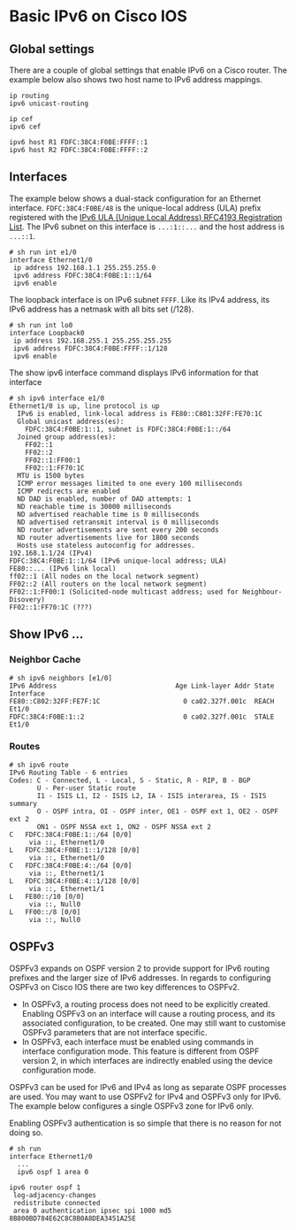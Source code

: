 # Basic IPv6 on Cisco IOS

## Global settings

There are a couple of global settings that enable IPv6 on a Cisco router. The example below also shows two host name to IPv6 address mappings.

```
ip routing
ipv6 unicast-routing

ip cef
ipv6 cef

ipv6 host R1 FDFC:38C4:F0BE:FFFF::1
ipv6 host R2 FDFC:38C4:F0BE:FFFF::2
```

## Interfaces

The example below shows a dual-stack configuration for an Ethernet interface. 
`FDFC:38C4:F0BE/48` is the unique-local address (ULA) prefix registered with 
the [IPv6 ULA (Unique Local Address) RFC4193 Registration List](https://www.sixxs.net/tools/grh/ula/list/).
The IPv6 subnet on this interface is `...:1::...` and the host address is `...::1`.

```
# sh run int e1/0
interface Ethernet1/0
 ip address 192.168.1.1 255.255.255.0
 ipv6 address FDFC:38C4:F0BE:1::1/64
 ipv6 enable
```

The loopback interface is on IPv6 subnet `FFFF`. Like its IPv4 address, 
its IPv6 address has a netmask with all bits set (/128).

```
# sh run int lo0
interface Loopback0
 ip address 192.168.255.1 255.255.255.255
 ipv6 address FDFC:38C4:F0BE:FFFF::1/128
 ipv6 enable
```

The show ipv6 interface command displays IPv6 information for that interface

```
# sh ipv6 interface e1/0
Ethernet1/0 is up, line protocol is up
  IPv6 is enabled, link-local address is FE80::C801:32FF:FE70:1C
  Global unicast address(es):
    FDFC:38C4:F0BE:1::1, subnet is FDFC:38C4:F0BE:1::/64
  Joined group address(es):
    FF02::1
    FF02::2
    FF02::1:FF00:1
    FF02::1:FF70:1C
  MTU is 1500 bytes
  ICMP error messages limited to one every 100 milliseconds
  ICMP redirects are enabled
  ND DAD is enabled, number of DAD attempts: 1
  ND reachable time is 30000 milliseconds
  ND advertised reachable time is 0 milliseconds
  ND advertised retransmit interval is 0 milliseconds
  ND router advertisements are sent every 200 seconds
  ND router advertisements live for 1800 seconds
  Hosts use stateless autoconfig for addresses.
192.168.1.1/24 (IPv4)
FDFC:38C4:F0BE:1::1/64 (IPv6 unique-local address; ULA)
FE80::... (IPv6 link local)
ff02::1 (All nodes on the local network segment)
FF02::2 (All routers on the local network segment)
FF02::1:FF00:1 (Solicited-node multicast address; used for Neighbour-Disovery)
FF02::1:FF70:1C (???)
```

## Show IPv6 ...

### Neighbor Cache

```
# sh ipv6 neighbors [e1/0]
IPv6 Address                              Age Link-layer Addr State Interface
FE80::C802:32FF:FE7F:1C                     0 ca02.327f.001c  REACH Et1/0
FDFC:38C4:F0BE:1::2                         0 ca02.327f.001c  STALE Et1/0
```

### Routes

```
# sh ipv6 route
IPv6 Routing Table - 6 entries
Codes: C - Connected, L - Local, S - Static, R - RIP, B - BGP
       U - Per-user Static route
       I1 - ISIS L1, I2 - ISIS L2, IA - ISIS interarea, IS - ISIS summary
       O - OSPF intra, OI - OSPF inter, OE1 - OSPF ext 1, OE2 - OSPF ext 2
       ON1 - OSPF NSSA ext 1, ON2 - OSPF NSSA ext 2
C   FDFC:38C4:F0BE:1::/64 [0/0]
     via ::, Ethernet1/0
L   FDFC:38C4:F0BE:1::1/128 [0/0]
     via ::, Ethernet1/0
C   FDFC:38C4:F0BE:4::/64 [0/0]
     via ::, Ethernet1/1
L   FDFC:38C4:F0BE:4::1/128 [0/0]
     via ::, Ethernet1/1
L   FE80::/10 [0/0]
     via ::, Null0
L   FF00::/8 [0/0]
     via ::, Null0
```

## OSPFv3

OSPFv3 expands on OSPF version 2 to provide support for IPv6 routing prefixes and
the larger size of IPv6 addresses. In regards to configuring OSPFv3 on Cisco IOS there
are two key differences to OSPFv2.

* In OSPFv3, a routing process does not need to be explicitly created. Enabling OSPFv3
  on an interface will cause a routing process, and its associated configuration,
  to be created. One may still want to customise OSPFv3 parameters that are not
  interface specific.
* In OSPFv3, each interface must be enabled using commands in interface configuration
  mode. This feature is different from OSPF version 2, in which interfaces are
  indirectly enabled using the device configuration mode.

OSPFv3 can be used for IPv6 and IPv4 as long as separate OSPF processes are used.
You may want to use OSPFv2 for IPv4 and OSPFv3 only for IPv6. The example below
configures a single OSPFv3 zone for IPv6 only.

Enabling OSPFv3 authentication is so simple that there is no reason for not doing so.

```
# sh run
interface Ethernet1/0
  ...
  ipv6 ospf 1 area 0

ipv6 router ospf 1
 log-adjacency-changes
 redistribute connected
 area 0 authentication ipsec spi 1000 md5 8B800BD784E62C8C8B0A8DEA3451A25E
```
